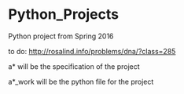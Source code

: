 # Python_Projects
Python project from Spring 2016

to do:
http://rosalind.info/problems/dna/?class=285

a* will be the specification of the project

a*_work will be the python file for the project

